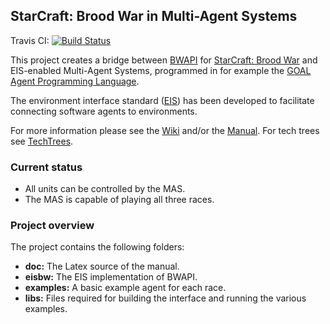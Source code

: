 ## StarCraft: Brood War in Multi-Agent Systems

Travis CI: [![Build Status](https://travis-ci.org/eishub/Starcraft.svg?branch=master)](https://travis-ci.org/eishub/Starcraft)

This project creates a bridge between [BWAPI](https://github.com/bwapi/bwapi "BWAPI") for [StarCraft: Brood War](http://us.blizzard.com/en-us/games/sc "StarCraft: Brood War") and EIS-enabled Multi-Agent Systems, programmed in for example the [GOAL Agent Programming Language](https://goalapl.atlassian.net/wiki "GOAL Agent Programming Language").

The environment interface standard ([EIS](https://github.com/eishub/eis/wiki "EIS")) has been developed to facilitate connecting software agents to environments.

For more information please see the [Wiki](https://github.com/eishub/Starcraft/wiki "Wiki") and/or the [Manual](https://github.com/eishub/Starcraft/blob/master/doc/Resources/StarCraft%20Environment%20Manual.pdf "StarCraft Environment Manual"). For tech trees see [TechTrees](http://www.teamliquid.net/forum/brood-war/226892-techtree-pictures "TechTrees").

### Current status
- All units can be controlled by the MAS.
- The MAS is capable of playing all three races.

### Project overview
The project contains the following folders: 

* **doc:** The Latex source of the manual.
* **eisbw:** The EIS implementation of BWAPI.
* **examples:** A basic example agent for each race.
* **libs:** Files required for building the interface and running the various examples.
